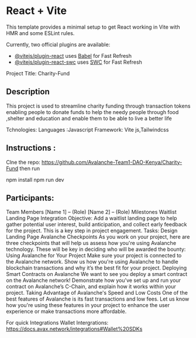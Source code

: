 # React + Vite

This template provides a minimal setup to get React working in Vite with HMR and some ESLint rules.

Currently, two official plugins are available:

- [@vitejs/plugin-react](https://github.com/vitejs/vite-plugin-react/blob/main/packages/plugin-react/README.md) uses [Babel](https://babeljs.io/) for Fast Refresh
- [@vitejs/plugin-react-swc](https://github.com/vitejs/vite-plugin-react-swc) uses [SWC](https://swc.rs/) for Fast Refresh

Project Title: Charity-Fund

## Description

This project is used to streamline charity funding through transaction tokens enabling people to donate funds to help the needy people through food ,shelter and education and enable them to be able to live a better life

Tchnologies:
Languages :Javascript
Framework: Vite js,Tailwindcss

## Instructions :

Clne the repo: https://github.com/Avalanche-Team1-DAO-Kenya/Charity-Fund
then run

npm install
npm run dev

## Participants:

Team Members
[Name 1] – (Role)
[Name 2] – (Role)
Milestones
Waitlist Landing Page Integration
Objective:
Add a waitlist landing page to help gather potential user interest, build anticipation, and collect early feedback for the project. This is a key step in project engagement.
Tasks:
Design Landing Page
Avalanche Checkpoints
As you work on your project, here are three checkpoints that will help us assess how you're using Avalanche technology. These will be key in deciding who will be awarded the bounty:
Using Avalanche for Your Project
Make sure your project is connected to the Avalanche network. Show us how you're using Avalanche to handle blockchain transactions and why it’s the best fit for your project.
Deploying Smart Contracts on Avalanche
We want to see you deploy a smart contract on the Avalanche network! Demonstrate how you've set up and run your contract on Avalanche’s C-Chain, and explain how it works within your project.
Taking Advantage of Avalanche's Speed and Low Costs
One of the best features of Avalanche is its fast transactions and low fees. Let us know how you're using these features in your project to enhance the user experience or make transactions more affordable.

For quick Integrations
Wallet Intergrations: https://docs.avax.network/integrations#Wallet%20SDKs
